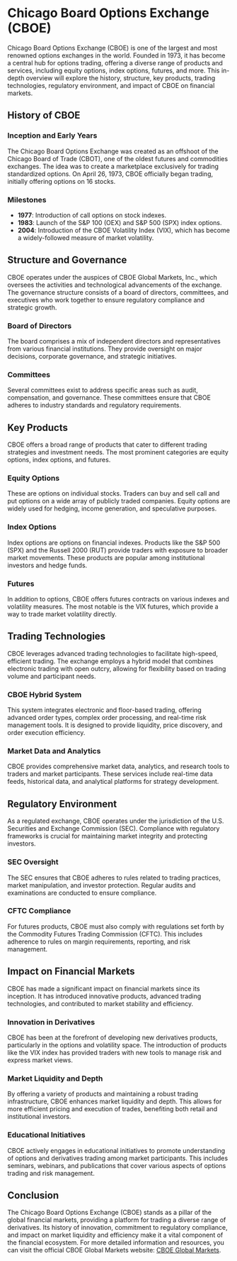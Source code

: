 # Chicago Board Options Exchange (CBOE)

Chicago Board Options Exchange (CBOE) is one of the largest and most renowned options exchanges in the world. Founded in 1973, it has become a central hub for options trading, offering a diverse range of products and services, including equity options, index options, futures, and more. This in-depth overview will explore the history, structure, key products, trading technologies, regulatory environment, and impact of CBOE on financial markets.

## History of CBOE

### Inception and Early Years
The Chicago Board Options Exchange was created as an offshoot of the Chicago Board of Trade (CBOT), one of the oldest futures and commodities exchanges. The idea was to create a marketplace exclusively for trading standardized options. On April 26, 1973, CBOE officially began trading, initially offering options on 16 stocks.

### Milestones
- **1977**: Introduction of call options on stock indexes.
- **1983**: Launch of the S&P 100 (OEX) and S&P 500 (SPX) index options.
- **2004**: Introduction of the CBOE Volatility Index (VIX), which has become a widely-followed measure of market volatility.

## Structure and Governance

CBOE operates under the auspices of CBOE Global Markets, Inc., which oversees the activities and technological advancements of the exchange. The governance structure consists of a board of directors, committees, and executives who work together to ensure regulatory compliance and strategic growth.

### Board of Directors
The board comprises a mix of independent directors and representatives from various financial institutions. They provide oversight on major decisions, corporate governance, and strategic initiatives.

### Committees
Several committees exist to address specific areas such as audit, compensation, and governance. These committees ensure that CBOE adheres to industry standards and regulatory requirements.

## Key Products

CBOE offers a broad range of products that cater to different trading strategies and investment needs. The most prominent categories are equity options, index options, and futures.

### Equity Options
These are options on individual stocks. Traders can buy and sell call and put options on a wide array of publicly traded companies. Equity options are widely used for hedging, income generation, and speculative purposes.

### Index Options
Index options are options on financial indexes. Products like the S&P 500 (SPX) and the Russell 2000 (RUT) provide traders with exposure to broader market movements. These products are popular among institutional investors and hedge funds.

### Futures
In addition to options, CBOE offers futures contracts on various indexes and volatility measures. The most notable is the VIX futures, which provide a way to trade market volatility directly.

## Trading Technologies

CBOE leverages advanced trading technologies to facilitate high-speed, efficient trading. The exchange employs a hybrid model that combines electronic trading with open outcry, allowing for flexibility based on trading volume and participant needs.

### CBOE Hybrid System
This system integrates electronic and floor-based trading, offering advanced order types, complex order processing, and real-time risk management tools. It is designed to provide liquidity, price discovery, and order execution efficiency.

### Market Data and Analytics
CBOE provides comprehensive market data, analytics, and research tools to traders and market participants. These services include real-time data feeds, historical data, and analytical platforms for strategy development.

## Regulatory Environment

As a regulated exchange, CBOE operates under the jurisdiction of the U.S. Securities and Exchange Commission (SEC). Compliance with regulatory frameworks is crucial for maintaining market integrity and protecting investors.

### SEC Oversight
The SEC ensures that CBOE adheres to rules related to trading practices, market manipulation, and investor protection. Regular audits and examinations are conducted to ensure compliance.

### CFTC Compliance
For futures products, CBOE must also comply with regulations set forth by the Commodity Futures Trading Commission (CFTC). This includes adherence to rules on margin requirements, reporting, and risk management.

## Impact on Financial Markets

CBOE has made a significant impact on financial markets since its inception. It has introduced innovative products, advanced trading technologies, and contributed to market stability and efficiency.

### Innovation in Derivatives
CBOE has been at the forefront of developing new derivatives products, particularly in the options and volatility space. The introduction of products like the VIX index has provided traders with new tools to manage risk and express market views.

### Market Liquidity and Depth
By offering a variety of products and maintaining a robust trading infrastructure, CBOE enhances market liquidity and depth. This allows for more efficient pricing and execution of trades, benefiting both retail and institutional investors.

### Educational Initiatives
CBOE actively engages in educational initiatives to promote understanding of options and derivatives trading among market participants. This includes seminars, webinars, and publications that cover various aspects of options trading and risk management.

## Conclusion

The Chicago Board Options Exchange (CBOE) stands as a pillar of the global financial markets, providing a platform for trading a diverse range of derivatives. Its history of innovation, commitment to regulatory compliance, and impact on market liquidity and efficiency make it a vital component of the financial ecosystem. For more detailed information and resources, you can visit the official CBOE Global Markets website: [CBOE Global Markets](https://www.cboe.com/).